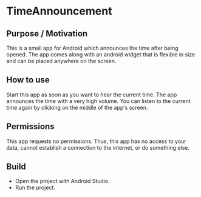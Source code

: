 # TimeAnnouncement

## Purpose / Motivation
This is a small app for Android which announces the time after being opened. The app comes along with an android widget that is flexible in size and can be placed anywhere on the screen.

## How to use
Start this app as soon as you want to hear the current time. The app announces the time with a very high volume. You can listen to the current time again by clicking on the middle of the app's screen.

## Permissions
This app requests no permissions. Thus, this app has no access to your data, cannot establish a connection to the internet, or do something else.

## Build
 * Open the project with Android Studio.
 * Run the project.